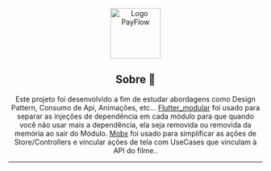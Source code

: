 <p align="center">
      <img src="https://raw.githubusercontent.com/byThiagoMem/movie_app/master/assets/images/logo.png" width="100" alt="Logo PayFlow"/>
</p>

<h2 align="center">Sobre 📖</h2>

<p align="center">
    Este projeto foi desenvolvido a fim de estudar abordagens como Design Pattern, Consumo de Api, Animações, etc...
    <a href="https://pub.dev/packages/flutter_modular">Flutter_modular</a> foi usado para separar as injeções de dependência em cada módulo para que quando você não usar mais a dependência, ela seja removida ou removida da memória ao sair do Módulo. <a href="https://pub.dev/packages/mobx">Mobx</a> foi usado para simplificar as ações de Store/Controllers e vincular ações de tela com UseCases que vinculam à API do filme..<br>
</p>

---

